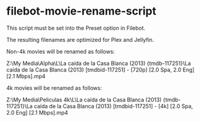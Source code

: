 # filebot-movie-rename-script

This script must be set into the Preset option in Filebot.

The resulting filenames are optimized for Plex and Jellyfin.

Non-4k movies will be renamed as follows:

Z:\My Media\Alpha\L\La caída de la Casa Blanca (2013) {tmdb-117251}\La caída de la Casa Blanca (2013) [tmdbid-117251] - [720p] [2.0 Spa, 2.0 Eng] [2.1 Mbps].mp4

4k movies will be renamed as follows:

Z:\My Media\Peliculas 4k\L\La caída de la Casa Blanca (2013) {tmdb-117251}\La caída de la Casa Blanca (2013) [tmdbid-117251] - [4k] [2.0 Spa, 2.0 Eng] [2.1 Mbps].mp4

